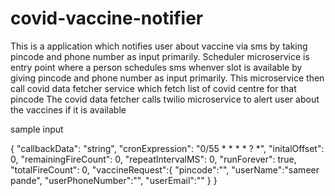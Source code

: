 # covid-vaccine-notifier
This is a application which notifies user about vaccine via sms by taking pincode and phone number as input primarily. 
Scheduler microservice is entry point where a person schedules sms whenver slot is available by giving pincode and phone number as input primarily.
This microservice then call covid data fetcher service which fetch list of covid centre for that pincode
The covid data fetcher calls twilio microservice to alert user about the vaccines if it is available

sample input 

{
  "callbackData": "string",
  "cronExpression": "0/55 * * * * ? *",
  "initalOffset": 0,
  "remainingFireCount": 0,
  "repeatIntervalMS": 0,
  "runForever": true,
  "totalFireCount": 0,
  "vaccineRequest":{
 "pincode":"",
 "userName":"sameer pande",
 "userPhoneNumber":"",
 "userEmail":""
  }
}
